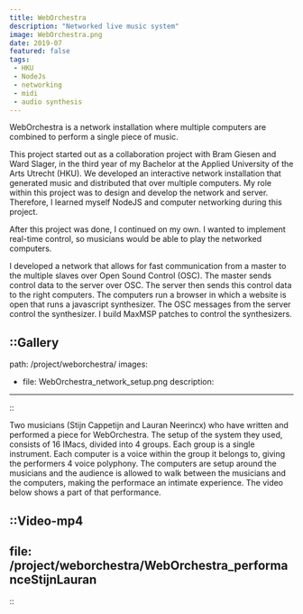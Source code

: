 ```yaml
---
title: WebOrchestra
description: "Networked live music system"
image: WebOrchestra.png
date: 2019-07
featured: false
tags:
 - HKU
 - NodeJs
 - networking
 - midi
 - audio synthesis
---
```


WebOrchestra is a network installation where multiple computers are combined to perform a single piece of music.

This project started out as a collaboration project with Bram Giesen and Ward Slager, in the third year of my Bachelor at the Applied University of the Arts Utrecht (HKU). We developed an interactive network installation that generated music and distributed that over multiple computers. My role within this project was to design and develop the network and server. Therefore, I learned myself NodeJS and computer networking during this project.

After this project was done, I continued on my own. I wanted to implement real-time control, so musicians would be able to play the networked computers.

I developed a network that allows for fast communication from a master to the multiple slaves over Open Sound Control (OSC). The master sends control data to the server over OSC. The server then sends this control data to the right computers. The computers run a browser in which a website is open that runs a javascript synthesizer. The OSC messages from the server control the synthesizer. I build MaxMSP patches to control the synthesizers.

::Gallery
---
path: /project/weborchestra/
images:
- file: WebOrchestra_network_setup.png
  description:
---
::

Two musicians (Stijn Cappetijn and Lauran Neerincx) who have written and performed a piece for WebOrchestra. The setup of the system they used, consists of 16 IMacs, divided into 4 groups. Each group is a single instrument. Each computer is a voice within the group it belongs to, giving the performers 4 voice polyphony. The computers are setup around the musicians and the audience is allowed to walk between the musicians and the computers, making the performace an intimate experience. The video below shows a part of that performance.

::Video-mp4
---
file: /project/weborchestra/WebOrchestra_performanceStijnLauran
---
::
